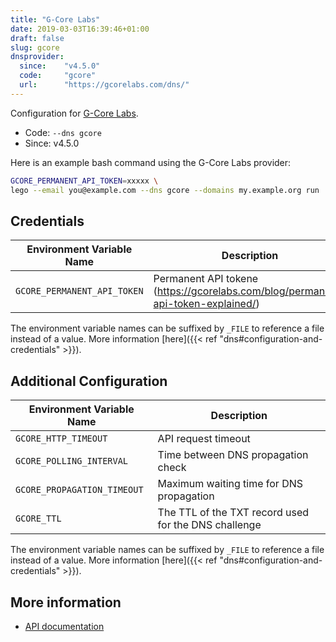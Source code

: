 ```yaml
---
title: "G-Core Labs"
date: 2019-03-03T16:39:46+01:00
draft: false
slug: gcore
dnsprovider:
  since:    "v4.5.0"
  code:     "gcore"
  url:      "https://gcorelabs.com/dns/"
---
```


<!-- THIS DOCUMENTATION IS AUTO-GENERATED. PLEASE DO NOT EDIT. -->
<!-- providers/dns/gcore/gcore.toml -->
<!-- THIS DOCUMENTATION IS AUTO-GENERATED. PLEASE DO NOT EDIT. -->


Configuration for [G-Core Labs](https://gcorelabs.com/dns/).


<!--more-->

- Code: `--dns gcore`
- Since: v4.5.0


Here is an example bash command using the G-Core Labs provider:

```bash
GCORE_PERMANENT_API_TOKEN=xxxxx \
lego --email you@example.com --dns gcore --domains my.example.org run
```




## Credentials

| Environment Variable Name | Description |
|-----------------------|-------------|
| `GCORE_PERMANENT_API_TOKEN` | Permanent API tokene (https://gcorelabs.com/blog/permanent-api-token-explained/) |

The environment variable names can be suffixed by `_FILE` to reference a file instead of a value.
More information [here]({{< ref "dns#configuration-and-credentials" >}}).


## Additional Configuration

| Environment Variable Name | Description |
|--------------------------------|-------------|
| `GCORE_HTTP_TIMEOUT` | API request timeout |
| `GCORE_POLLING_INTERVAL` | Time between DNS propagation check |
| `GCORE_PROPAGATION_TIMEOUT` | Maximum waiting time for DNS propagation |
| `GCORE_TTL` | The TTL of the TXT record used for the DNS challenge |

The environment variable names can be suffixed by `_FILE` to reference a file instead of a value.
More information [here]({{< ref "dns#configuration-and-credentials" >}}).




## More information

- [API documentation](https://dnsapi.gcorelabs.com/docs#tag/zonesV2)

<!-- THIS DOCUMENTATION IS AUTO-GENERATED. PLEASE DO NOT EDIT. -->
<!-- providers/dns/gcore/gcore.toml -->
<!-- THIS DOCUMENTATION IS AUTO-GENERATED. PLEASE DO NOT EDIT. -->
